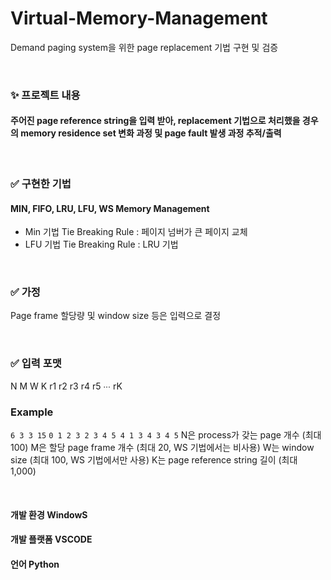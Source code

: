 # Virtual-Memory-Management
Demand paging system을 위한 page replacement 기법 구현 및 검증

<br />

### ✨ 프로젝트 내용
#### 주어진 page reference string을 입력 받아, replacement 기법으로 처리했을 경우의 memory residence set 변화 과정 및 page fault 발생 과정 추적/출력

<br />


### ✅ 구현한 기법
#### MIN, FIFO, LRU, LFU, WS Memory Management

* Min 기법 Tie Breaking Rule : 페이지 넘버가 큰 페이지 교체
* LFU 기법 Tie Breaking Rule : LRU 기법


<br />

  
### ✅ 가정
Page frame 할당량 및 window size 등은 입력으로 결정

<br />

  
### ✅ 입력 포맷
N M W K
r1 r2 r3 r4 r5 ∙∙∙ rK

### Example
`6 3 3 15`
`0 1 2 3 2 3 4 5 4 1 3 4 3 4 5`
N은 process가 갖는 page 개수 (최대 100)
M은 할당 page frame 개수 (최대 20, WS 기법에서는 비사용)
W는 window size (최대 100, WS 기법에서만 사용)
K는 page reference string 길이 (최대 1,000)


<br />

  
#### 개발 환경 WindowS
#### 개발 플랫폼 VSCODE
#### 언어 Python

<br />

  
